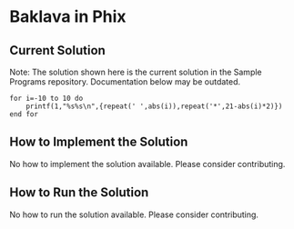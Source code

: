 # Baklava in Phix

## Current Solution

Note: The solution shown here is the current solution in the Sample Programs repository. Documentation below may be outdated.

```Phix
for i=-10 to 10 do
    printf(1,"%s%s\n",{repeat(' ',abs(i)),repeat('*',21-abs(i)*2)})
end for

```

## How to Implement the Solution

No how to implement the solution available. Please consider contributing.

## How to Run the Solution

No how to run the solution available. Please consider contributing.